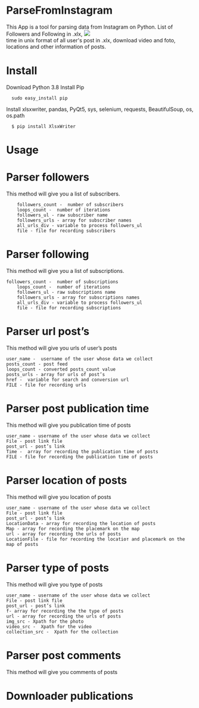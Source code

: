 # ParseFromInstagram
This App is a tool for parsing data from Instagram on Python. 
List of Followers and Following in .xlx,      ![](https://portal.iv-edu.ru/dep/mouokinrn/kineshmarn_djachevskaya/DocLib2/Фото/Instagram.jpg)             
time in unix format of all user's post in .xlx,
download video and foto, locations and other information of posts. 

# Install 
Download Python 3.8
Install Pip

      sudo easy_install pip
Install  xlsxwriter, pandas, PyQt5, sys, selenium, requests, BeautifulSoup, os, os.path

      $ pip install XlsxWriter

# Usage


 # Parser followers
This method will give you a list of subscribers.

		followers_count -  number of subscribers
		loops_count -  number of iterations
		followers_ul - raw subscriber name 
		followers_urls - array for subscriber names
		all_urls_div - variable to process followers_ul 
		file - file for recording subscribers

# Parser following
This method will give you a list of subscriptions.

    followers_count -  number of subscriptions
		loops_count -  number of iterations
		followers_ul - raw subscriptions name 
		followers_urls - array for subscriptions names
		all_urls_div - variable to process followers_ul 
		file - file for recording subscriptions

# Parser url post’s 
This method will give you urls of user’s posts

    user_name -  username of the user whose data we collect
    posts_count - post feed
    loops_count - converted posts_count value
    posts_urls - array for urls of post’s
    href -  variable for search and conversion url
    FILE - file for recording urls

# Parser post publication time
This method will give you publication time of posts

    user_name - username of the user whose data we collect
    File - post link file
    post_url - post’s link
    Time -  array for recording the publication time of posts
    FILE - file for recording the publication time of posts
# Parser location of posts
This method will give you location of posts

    user_name - username of the user whose data we collect
    File - post link file
    post_url - post’s link
    LocationData - array for recording the location of posts
    Map - array for recording the placemark on the map 
    url - array for recording the urls of posts
    LocationFile - file for recording the locatioт and placemark on the map of posts

# Parser type of posts
This method will give you type of posts

    user_name - username of the user whose data we collect
    File - post link file
    post_url - post’s link
    f- array for recording the the type of posts
    url - array for recording the urls of posts
    img_src - Xpath for the photo
    video_src -  Xpath for the video
    collection_src -  Xpath for the collection
# Parser post comments
This method will give you comments  of posts

# Downloader publications



